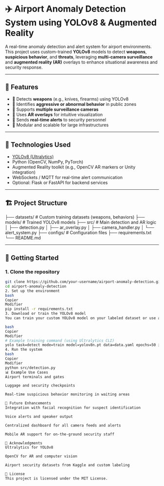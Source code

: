 # ✈️ Airport Anomaly Detection System using YOLOv8 & Augmented Reality

A real-time anomaly detection and alert system for airport environments. This project uses custom-trained **YOLOv8** models to detect **weapons**, **suspicious behavior**, and **threats**, leveraging **multi-camera surveillance** and **augmented reality (AR)** overlays to enhance situational awareness and security response.

---

## 📌 Features

- 🔪 Detects **weapons** (e.g., knives, firearms) using YOLOv8
- 🚨 Identifies **aggressive or abnormal behavior** in public zones
- 🎥 Supports **multiple surveillance cameras**
- 🧠 Uses **AR overlays** for intuitive visualization
- 📡 Sends **real-time alerts** to security personnel
- 🧰 Modular and scalable for large infrastructures

---

## 🧠 Technologies Used

- [YOLOv8 (Ultralytics)](https://github.com/ultralytics/ultralytics)
- Python (OpenCV, NumPy, PyTorch)
- Augmented Reality toolkit (e.g., OpenCV AR markers or Unity integration)
- WebSockets / MQTT for real-time alert communication
- Optional: Flask or FastAPI for backend services

---

## 🏗️ Project Structure

├── datasets/ # Custom training datasets (weapons, behaviors)
├── models/ # Trained YOLOv8 models
├── src/ # Main detection and AR logic
│ ├── detection.py
│ ├── ar_overlay.py
│ ├── camera_handler.py
│ └── alert_system.py
├── configs/ # Configuration files
├── requirements.txt
└── README.md


---

## 🚀 Getting Started

### 1. Clone the repository
```bash
git clone https://github.com/your-username/airport-anomaly-detection.git
cd airport-anomaly-detection
2. Set up the environment
bash
Copier
Modifier
pip install -r requirements.txt
3. Download or train the YOLOv8 model
You can train your custom YOLOv8 model on your labeled dataset or use a pre-trained one.

bash
Copier
Modifier
# Example training command (using Ultralytics CLI)
yolo task=detect mode=train model=yolov8n.pt data=data.yaml epochs=50 imgsz=640
4. Run the system
bash
Copier
Modifier
python src/detection.py
📊 Example Use Cases
Airport terminals and gates

Luggage and security checkpoints

Real-time suspicious behavior monitoring in waiting areas

📎 Future Enhancements
Integration with facial recognition for suspect identification

Voice alerts and speaker output

Centralized dashboard for all camera feeds and alerts

Mobile AR support for on-the-ground security staff

🙏 Acknowledgments
Ultralytics for YOLOv8

OpenCV for AR and computer vision

Airport security datasets from Kaggle and custom labeling

📜 License
This project is licensed under the MIT License.
